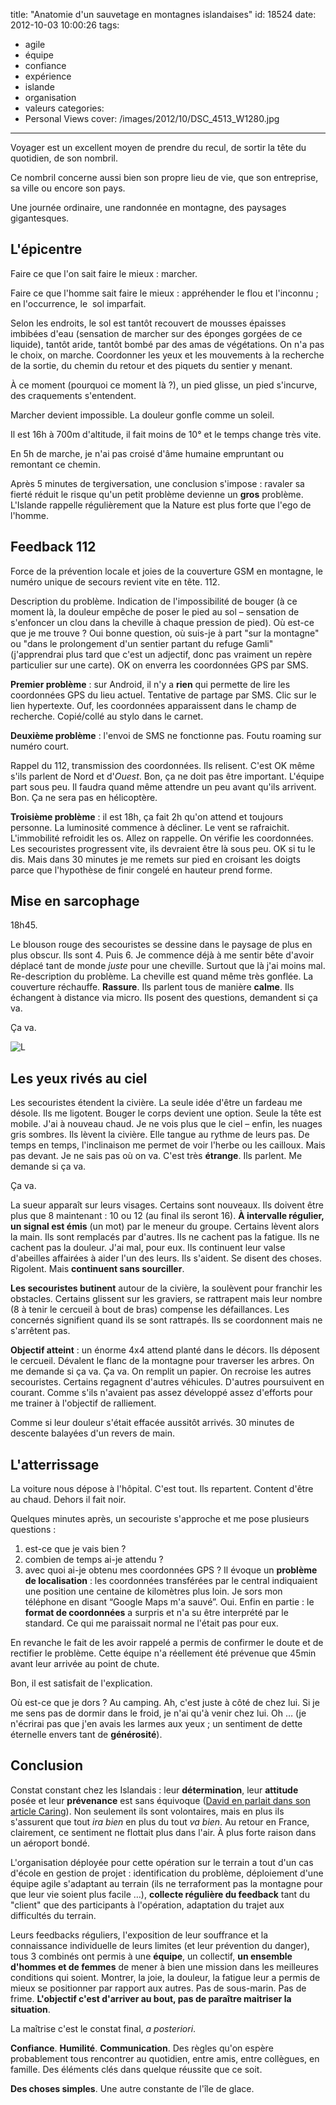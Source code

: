 title: "Anatomie d'un sauvetage en montagnes islandaises"
id: 18524
date: 2012-10-03 10:00:26
tags:
- agile
- équipe
- confiance
- expérience
- islande
- organisation
- valeurs
categories:
- Personal Views
cover: /images/2012/10/DSC_4513_W1280.jpg
---

Voyager est un excellent moyen de prendre du recul, de sortir la tête du quotidien, de son nombril.

Ce nombril concerne aussi bien son propre lieu de vie, que son entreprise, sa ville ou encore son pays.

Une journée ordinaire, une randonnée en montagne, des paysages gigantesques.

<!--more-->

## L'épicentre

Faire ce que l'on sait faire le mieux : marcher.

Faire ce que l'homme sait faire le mieux : appréhender le flou et l'inconnu ; en l'occurrence, le  sol imparfait.

Selon les endroits, le sol est tantôt recouvert de mousses épaisses imbibées d'eau (sensation de marcher sur des éponges gorgées de ce liquide), tantôt aride, tantôt bombé par des amas de végétations. On n'a pas le choix, on marche. Coordonner les yeux et les mouvements à la recherche de la sortie, du chemin du retour et des piquets du sentier y menant.

À ce moment (pourquoi ce moment là ?), un pied glisse, un pied s'incurve, des craquements s'entendent.

Marcher devient impossible. La douleur gonfle comme un soleil.

Il est 16h à 700m d'altitude, il fait moins de 10° et le temps change très vite.

En 5h de marche, je n'ai pas croisé d'âme humaine empruntant ou remontant ce chemin.

Après 5 minutes de tergiversation, une conclusion s'impose : ravaler sa fierté réduit le risque qu'un petit problème devienne un **gros** problème. L'Islande rappelle régulièrement que la Nature est plus forte que l'ego de l'homme.

## Feedback 112

Force de la prévention locale et joies de la couverture GSM en montagne, le numéro unique de secours revient vite en tête. 112.

Description du problème. Indication de l'impossibilité de bouger (à ce moment là, la douleur empêche de poser le pied au sol – sensation de s'enfoncer un clou dans la cheville à chaque pression de pied). Où est-ce que je me trouve ? Oui bonne question, où suis-je à part "sur la montagne" ou "dans le prolongement d'un sentier partant du refuge Gamli" (j'apprendrai plus tard que c'est un adjectif, donc pas vraiment un repère particulier sur une carte). OK on enverra les coordonnées GPS par SMS.

**Premier problème** : sur Android, il n'y a **rien** qui permette de lire les coordonnées GPS du lieu actuel. Tentative de partage par SMS. Clic sur le lien hypertexte. Ouf, les coordonnées apparaissent dans le champ de recherche. Copié/collé au stylo dans le carnet.

**Deuxième problème** : l'envoi de SMS ne fonctionne pas. Foutu roaming sur numéro court.

Rappel du 112, transmission des coordonnées. Ils relisent. C'est OK même s'ils parlent de Nord et d'_Ouest_. Bon, ça ne doit pas être important. L'équipe part sous peu. Il faudra quand même attendre un peu avant qu'ils arrivent. Bon. Ça ne sera pas en hélicoptère.

**Troisième problème** : il est 18h, ça fait 2h qu'on attend et toujours personne. La luminosité commence à décliner. Le vent se rafraichit. L'immobilité refroidit les os. Allez on rappelle. On vérifie les coordonnées. Les secouristes progressent vite, ils devraient être là sous peu. OK si tu le dis. Mais dans 30 minutes je me remets sur pied en croisant les doigts parce que l'hypothèse de finir congelé en hauteur prend forme.

## Mise en sarcophage

18h45.

Le blouson rouge des secouristes se dessine dans le paysage de plus en plus obscur. Ils sont 4\. Puis 6.
Je commence déjà à me sentir bête d'avoir déplacé tant de monde _juste_ pour une cheville. Surtout que là j'ai moins mal.
Re-description du problème. La cheville est quand même très gonflée. La couverture réchauffe. **Rassure**.
Ils parlent tous de manière **calme**. Ils échangent à distance via micro. Ils posent des questions, demandent si ça va.

Ça va.

![](/images/2012/10/DSC_4514_W1280.jpg "L")

## Les yeux rivés au ciel

Les secouristes étendent la civière. La seule idée d'être un fardeau me désole.
Ils me ligotent. Bouger le corps devient une option. Seule la tête est mobile. J'ai à nouveau chaud. Je ne vois plus que le ciel – enfin, les nuages gris sombres. Ils lèvent la civière. Elle tangue au rythme de leurs pas. De temps en temps, l'inclinaison me permet de voir l'herbe ou les cailloux. Mais pas devant. Je ne sais pas où on va. C'est très **étrange**. Ils parlent. Me demande si ça va.

Ça va.

La sueur apparaît sur leurs visages. Certains sont nouveaux. Ils doivent être plus que 8 maintenant : 10 ou 12 (au final ils seront 16).
**À intervalle régulier, un signal est émis** (un mot) par le meneur du groupe. Certains lèvent alors la main. Ils sont remplacés par d'autres.
Ils ne cachent pas la fatigue. Ils ne cachent pas la douleur. J'ai mal, pour eux. Ils continuent leur valse d'abeilles affairées à aider l'un des leurs. Ils s'aident. Se disent des choses. Rigolent. Mais **continuent sans sourciller**.

**Les secouristes butinent** autour de la civière, la soulèvent pour franchir les obstacles. Certains glissent sur les graviers, se rattrapent mais leur nombre (8 à tenir le cercueil à bout de bras) compense les défaillances. Les concernés signifient quand ils se sont rattrapés. Ils se coordonnent mais ne s'arrêtent pas.

**Objectif atteint** : un énorme 4x4 attend planté dans le décors. Ils déposent le cercueil. Dévalent le flanc de la montagne pour traverser les arbres. On me demande si ça va. Ça va. On remplit un papier. On recroise les autres secouristes. Certains regagnent d'autres véhicules. D'autres poursuivent en courant. Comme s'ils n'avaient pas assez développé assez d'efforts pour me trainer à l'objectif de ralliement.

Comme si leur douleur s'était effacée aussitôt arrivés.
30 minutes de descente balayées d'un revers de main.

## L'atterrissage

La voiture nous dépose à l'hôpital. C'est tout. Ils repartent. Content d'être au chaud. Dehors il fait noir.

Quelques minutes après, un secouriste s'approche et me pose plusieurs questions :

1.  est-ce que je vais bien ?
2.  combien de temps ai-je attendu ?
3.  avec quoi ai-je obtenu mes coordonnées GPS ?
Il évoque un **problème de localisation** : les coordonnées transférées par le central indiquaient une position une centaine de kilomètres plus loin. Je sors mon téléphone en disant “Google Maps m'a sauvé”. Oui. Enfin en partie : le **format de coordonnées** a surpris et n'a su être interprété par le standard. Ce qui me paraissait normal ne l'était pas pour eux.

En revanche le fait de les avoir rappelé a permis de confirmer le doute et de rectifier le problème. Cette équipe n'a réellement été prévenue que 45min avant leur arrivée au point de chute.

Bon, il est satisfait de l'explication.

Où est-ce que je dors ? Au camping. Ah, c'est juste à côté de chez lui. Si je me sens pas de dormir dans le froid, je n'ai qu'à venir chez lui.
Oh … (je n'écrirai pas que j'en avais les larmes aux yeux ; un sentiment de dette éternelle envers tant de **générosité**).

## Conclusion

Constat constant chez les Islandais : leur **détermination**, leur **attitude** posée et leur **prévenance** est sans équivoque ([David en parlait dans son article Caring](https://larlet.fr/david/thoughts/#caring)).
Non seulement ils sont volontaires, mais en plus ils s'assurent que tout _ira bien_ en plus du tout _va bien_.
Au retour en France, clairement, ce sentiment ne flottait plus dans l'air.
À plus forte raison dans un aéroport bondé.

L'organisation déployée pour cette opération sur le terrain a tout d'un cas d'école en gestion de projet : identification du problème, déploiement d'une équipe agile s'adaptant au terrain (ils ne terraforment pas la montagne pour que leur vie soient plus facile …), **collecte régulière du feedback** tant du "client" que des participants à l'opération, adaptation du trajet aux difficultés du terrain.

Leurs feedbacks réguliers, l'exposition de leur souffrance et la connaissance individuelle de leurs limites (et leur prévention du danger), tous 3 combinés ont permis à une **équipe**, un collectif, **un ensemble d'hommes et de femmes** de mener à bien une mission dans les meilleures conditions qui soient. Montrer, la joie, la douleur, la fatigue leur a permis de mieux se positionner par rapport aux autres. Pas de sous-marin. Pas de frime. **L'objectif c'est d'arriver au bout, pas de paraître maitriser la situation**.

La maîtrise c'est le constat final, _a posteriori_.

**Confiance**. **Humilité**. **Communication**.
Des règles qu'on espère probablement tous rencontrer au quotidien, entre amis, entre collègues, en famille.
Des éléments clés dans quelque réussite que ce soit.

**Des choses simples**.
Une autre constante de l'île de glace.
